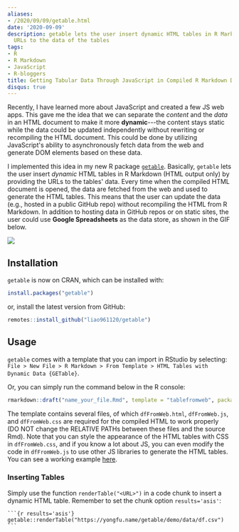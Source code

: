 ```yaml
---
aliases:
- /2020/09/09/getable.html
date: '2020-09-09'
description: getable lets the user insert dynamic HTML tables in R Markdown by providing
  URLs to the data of the tables
tags:
- R
- R Markdown
- JavaScript
- R-bloggers
title: Getting Tabular Data Through JavaScript in Compiled R Markdown Documents
disqus: true
---
```



Recently, I have learned more about JavaScript and created a few JS web apps. This gave me the idea that we can separate the *content* and the *data* in an HTML document to make it more **dynamic**---the content stays static while the data could be updated independently without rewriting or recompiling the HTML document. This could be done by utilizing JavaScript's ability to asynchronously fetch data from the web and generate DOM elements based on these data.

I implemented this idea in my new R package [`getable`](https://github.com/liao961120/getable). Basically, `getable` lets the user insert *dynamic* HTML tables in R Markdown (HTML output only) by providing the URLs to the tables' data. Every time when the compiled HTML document is opened, the data are fetched from the web and used to generate the HTML tables. This means that the user can update the data (e.g., hosted in a public GitHub repo) without recompiling the HTML from R Markdown.
In addition to hosting data in GitHub repos or on static sites, the user could use **Google Spreadsheets** as the data store, as shown in the GIF below.

![](https://img.yongfu.name/posts/getable.gif)


## Installation

`getable` is now on CRAN, which can be installed with:

```r
install.packages("getable")
```

or, install the latest version from GitHub:

```r
remotes::install_github("liao961120/getable")
```


## Usage

`getable` comes with a template that you can import in RStudio by selecting: `File > New File > R Markdown > From Template > HTML Tables with Dynamic Data {GETable}`.

Or, you can simply run the command below in the R console:

```r
rmarkdown::draft("name_your_file.Rmd", template = "tablefromweb", package = "getable")
```

The template contains several files, of which `dfFromWeb.html`, `dfFromWeb.js`, and `dfFromWeb.css` are required for the compiled HTML to work properly (DO NOT change the RELATIVE PATHs between these files and the source Rmd). Note that you can style the appearance of the HTML tables with CSS in `dfFromWeb.css`, and if you know a lot about JS, you can even modify the code in `dfFromWeb.js` to use other JS libraries to generate the HTML tables. You can see a working example [here](https://yongfu.name/getable/demo/).


### Inserting Tables

Simply use the function `renderTable("<URL>")` in a code chunk to insert a dynamic HTML table. Remember to set the chunk option `results='asis'`:

````rmd
```{r results='asis'}
getable::renderTable("https://yongfu.name/getable/demo/data/df.csv")
```
````
